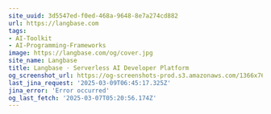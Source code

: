 ```yaml
---
site_uuid: 3d5547ed-f0ed-468a-9648-8e7a274cd882
url: https://langbase.com
tags:
- AI-Toolkit
- AI-Programming-Frameworks
image: https://langbase.com/og/cover.jpg
site_name: Langbase
title: Langbase · Serverless AI Developer Platform
og_screenshot_url: https://og-screenshots-prod.s3.amazonaws.com/1366x768/80/false/fe14bb705f97b14477cd66fc6a02fde2f5cb810a3cb390fade9c3dcedf7232bf.jpeg
last_jina_request: '2025-03-09T06:45:17.325Z'
jina_error: 'Error occurred'
og_last_fetch: '2025-03-07T05:20:56.174Z'
---
```


